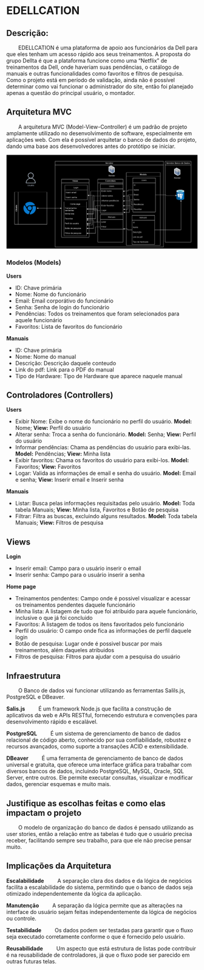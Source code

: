 # EDELLCATION

## Descrição:

&nbsp;&nbsp;&nbsp;&nbsp;&nbsp;&nbsp;&nbsp;&nbsp;EDELLCATION é uma plataforma de apoio aos funcionários da Dell para que eles tenham um acesso rápido aos seus treinamentos. A proposta do grupo Dellta é que a plataforma funcione como uma “Netflix” de treinamentos da Dell, onde haveriam suas pendências, o catálogo de manuais e outras funcionalidades como favoritos e filtros de pesquisa. Como o projeto está em período de validação, ainda não é possível determinar como vai funcionar o administrador do site, então foi planejado apenas a questão do principal usuário, o montador.

## Arquitetura MVC

&nbsp;&nbsp;&nbsp;&nbsp;&nbsp;&nbsp;&nbsp;&nbsp;A arquitetura MVC (Model-View-Controller) é um padrão de projeto amplamente utilizado no desenvolvimento de software, especialmente em aplicações web. Com ela é possível  arquitetar o banco de dados do projeto, dando uma base aos desenvolvedores antes  do protótipo se iniciar.

<p align="center">
<a><img src="assets/MVC.png" alt="MVC"</a>
</p>

### Modelos (Models)

**Users**
- ID: Chave primária
- Nome: Nome do funcionário
- Email: Email corporátivo do funcionário
- Senha: Senha de login do funcionário
- Pendências: Todos os treinamentos que foram selecionados para aquele funcionário
- Favoritos: Lista de favoritos do funcionário

**Manuais**

- ID: Chave primária
- Nome: Nome do manual
- Descrição: Descrição daquele conteudo
- Link do pdf: Link para o PDF do manual
- Tipo de Hardware: Tipo de Hardware que aparece naquele manual

## Controladores (Controllers)

**Users**
- Exibir Nome: Exibe o nome do funcionário no perfil do usuário. **Model:** Nome; **View:** Perfil do usuário 
- Alterar senha: Troca a senha do funcionário. **Model:** Senha; **View:** Perfil do usuário
- Informar pendências: Chama as pendências do usuário para exibi-las. **Model:** Pendências; **View:** Minha lista
- Exibir favoritos: Chama os favoritos do usuário para exibi-los. **Model:** Favoritos; **View:** Favoritos
- Logar: Valida as informações de email e senha do usuário. **Model:** Email e senha; **View:** Inserir email e Inserir senha

**Manuais**

- Listar: Busca pelas informações requisitadas pelo usuário. **Model:** Toda tabela Manuais; **View:** Minha lista, Favoritos e Botão de pesquisa
- Filtrar: Filtra as buscas, excluindo alguns resultados. **Model:** Toda tabela Manuais; **View:** Filtros de pesquisa

## Views

**Login**
- Inserir email: Campo para o usuário inserir o email
- Inserir senha: Campo para o usuário inserir a senha

**Home page**
- Treinamentos pendentes: Campo onde é possivel visualizar e acessar os treinamentos pendentes daquele funcionário
- Minha lista: A listagem de tudo que foi atribuido para aquele funcionário, inclusive o que já foi concluido
- Favoritos: A listagem de todos os itens favoritados pelo funcionário
- Perfil do usuário: O campo onde fica as informações de perfil daquele login
- Botão de pesquisa: Lugar onde é possivel buscar por mais treinamentos, além daqueles atribuidos
- Filtros de pesquisa: Filtros para ajudar com a pesquisa do usuário

## Infraestrutura

&nbsp;&nbsp;&nbsp;&nbsp;&nbsp;&nbsp;&nbsp;&nbsp;O Banco de dados vai funcionar utilizando as ferramentas Salils.js, PostgreSQL e DBeaver.

**Salis.js**
&nbsp;&nbsp;&nbsp;&nbsp;&nbsp;&nbsp;&nbsp;&nbsp;É um framework Node.js que facilita a construção de aplicativos da web e APIs RESTful, fornecendo estrutura e convenções para desenvolvimento rápido e escalável.

**PostgreSQL**
 &nbsp;&nbsp;&nbsp;&nbsp;&nbsp;&nbsp;&nbsp;&nbsp;É um sistema de gerenciamento de banco de dados relacional de código aberto, conhecido por sua confiabilidade, robustez e recursos avançados, como suporte a transações ACID e extensibilidade.

**DBeaver**
&nbsp;&nbsp;&nbsp;&nbsp;&nbsp;&nbsp;&nbsp;&nbsp;É uma ferramenta de gerenciamento de banco de dados universal e gratuita, que oferece uma interface gráfica para trabalhar com diversos bancos de dados, incluindo PostgreSQL, MySQL, Oracle, SQL Server, entre outros. Ele permite executar consultas, visualizar e modificar dados, gerenciar esquemas e muito mais.

## Justifique as escolhas feitas e como elas impactam o projeto

&nbsp;&nbsp;&nbsp;&nbsp;&nbsp;&nbsp;&nbsp;&nbsp;O modelo de organização do banco de dados é pensado utilizando as user stories, então a relação entre as tabelas é tudo que o usuário precisa receber, facilitando sempre seu trabalho, para que ele não precise pensar muito.

## Implicações da Arquitetura

**Escalabilidade**
&nbsp;&nbsp;&nbsp;&nbsp;&nbsp;&nbsp;&nbsp;&nbsp;A separação clara dos dados e da lógica de negócios facilita a escalabilidade do sistema, permitindo que o banco de dados seja otimizado independentemente da lógica da aplicação.

**Manutenção**
&nbsp;&nbsp;&nbsp;&nbsp;&nbsp;&nbsp;&nbsp;&nbsp;A separação da lógica permite que as alterações na interface do usuário sejam feitas independentemente da lógica de negócios ou controle.

**Testabilidade**
&nbsp;&nbsp;&nbsp;&nbsp;&nbsp;&nbsp;&nbsp;&nbsp;Os dados podem ser testadas para garantir que o fluxo seja executado corretamente conforme o que é fornecido pelo usuário.

**Reusabilidade**
&nbsp;&nbsp;&nbsp;&nbsp;&nbsp;&nbsp;&nbsp;&nbsp;Um aspecto que está estrutura de listas pode contribuir é na reusabilidade de controladores, já que o fluxo pode ser parecido em outras futuras telas.

